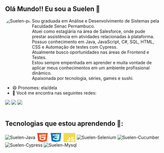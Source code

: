 ## Olá Mundo!! Eu sou a Suelen 👋

   <img align="left" alt="Suelen-pic" height="190" style="border-radius:30px;"        
  src="https://github.com/user-attachments/assets/5cb4f31e-696d-4956-b79b-cb7d2f6c06b4">

Sou graduada em Análise e Desenvolvimento de Sistemas pela Faculdade Senac Pernambuco.  <br>
Atuei como estagiária na área de Salesforce, onde pude prestar assistência em atividades relacionadas à plataforma. <br>
Possuo conhecimento em Java, JavaScript, C#, SQL, HTML, CSS e Automação de testes com Cypress. <br>
Atualmente busco oportunidades nas áreas de Frontend e Testes. <br>
Estou sempre empenhada em aprender e muita vontade de aplicar meus conhecimentos em um ambiente profissional dinâmico. <br>
Apaixonada por tecnologia, séries, games e sushi.


- 😄 Pronomes: ela/dela
- 📱 Você me encontra nas seguintes redes: 
<div>   
  <a href="https://www.linkedin.com/in/suelendias01/" target="_blank"><img src="https://img.shields.io/badge/-LinkedIn-%230077B5?style=for-the-badge&logo=linkedin&logoColor=white" target="_blank"></a> 
 <a href = "mailto:diassuelen01@gmail.com"><img src="https://img.shields.io/badge/-Gmail-%23333?style=for-the-badge&logo=gmail&logoColor=white" target="_blank"></a>  
 <a href = "https://www.salesforce.com/trailblazer/suelendias"><img src="https://img.shields.io/badge/-Trailhead-%230080B3?style=for-the-badge&logo=salesforce&logoColor=white" target="_blank"></a>  
</div>
   <br>

 ## Tecnologias que estou aprendendo 🌱:  
 <div style="display: inline_block">   
  <img align="center" alt="Suelen-Java" height="30" width="40" src="https://cdn.jsdelivr.net/gh/devicons/devicon/icons/java/java-original.svg">
  <img align="center" alt="Suelen-HTML" height="30" width="40" src="https://raw.githubusercontent.com/devicons/devicon/master/icons/html5/html5-original.svg">
  <img align="center" alt="Suelen-CSS" height="30" width="40" src="https://raw.githubusercontent.com/devicons/devicon/master/icons/css3/css3-original.svg">
  <img align="center" alt="Suelen-Js" height="30" width="40" src="https://raw.githubusercontent.com/devicons/devicon/master/icons/javascript/javascript-plain.svg">
  <img align="center" alt="Suelen-Selenium" height="30" width="40" src="https://cdn.jsdelivr.net/gh/devicons/devicon/icons/selenium/selenium-original.svg">  
  <img align="center" alt="Suelen-Cucumber" height="30" width="40" src="https://cdn.jsdelivr.net/gh/devicons/devicon/icons/cucumber/cucumber-plain.svg">
  <img align="center" alt="Suelen-Cypress" height="30" width="40" src="https://static-00.iconduck.com/assets.00/cypress-icon-512x511-29zvfts6.png">  
  <img align="center" alt="Suelen-Mysql" height="30" width="40" src="https://cdn.jsdelivr.net/gh/devicons/devicon/icons/mysql/mysql-original.svg">    
</div>   
 
